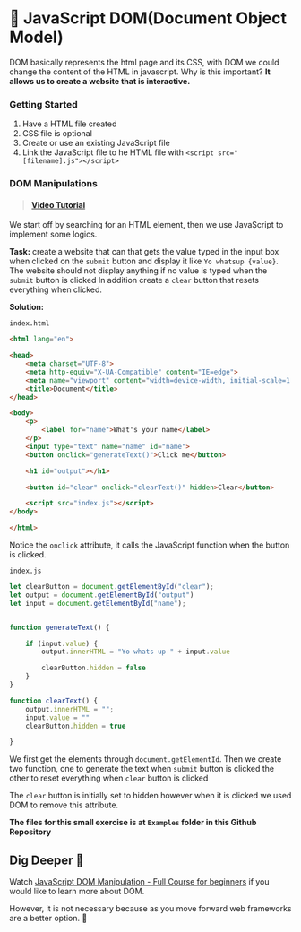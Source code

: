 # 📜 JavaScript DOM(Document Object Model)
DOM basically represents the html page and its CSS, with DOM we could change the content of the HTML in javascript. Why is this important? **It allows us to create a website that is interactive.**

### Getting Started
1.  Have a HTML file created
2.  CSS file is optional
3.  Create or use an existing JavaScript file
4.  Link the JavaScript file to he HTML file with `<script src="[filename].js"></script>
`




### DOM Manipulations
> #### [Video Tutorial](https://www.youtube.com/watch?v=jmPgo2lyoLY)

We start off by searching for an HTML element, then we use JavaScript to implement some logics.

**Task:** create a website that can that gets the value typed in the input box when clicked on the `submit` button and display it like `Yo whatsup {value}`. The website should not display anything if no value is typed when the `submit` button is clicked In addition create a `clear` button that resets everything when clicked.


**Solution:**

`index.html`
```html
<html lang="en">

<head>
    <meta charset="UTF-8">
    <meta http-equiv="X-UA-Compatible" content="IE=edge">
    <meta name="viewport" content="width=device-width, initial-scale=1.0">
    <title>Document</title>
</head>

<body>
    <p>
        <label for="name">What's your name</label>
    </p>
    <input type="text" name="name" id="name">
    <button onclick="generateText()">Click me</button>

    <h1 id="output"></h1>

    <button id="clear" onclick="clearText()" hidden>Clear</button>

    <script src="index.js"></script>
</body>

</html>
```
Notice the `onclick` attribute, it calls the JavaScript function when the button is clicked.


`index.js`
```javascript
let clearButton = document.getElementById("clear");
let output = document.getElementById("output")
let input = document.getElementById("name");


function generateText() {

    if (input.value) {
        output.innerHTML = "Yo whats up " + input.value

        clearButton.hidden = false
    }
}

function clearText() {
    output.innerHTML = "";
    input.value = ""
    clearButton.hidden = true

}
```
We first get the elements through `document.getElementId`. Then we create two function, one to generate the text when `submit` button is clicked the other to reset everything when `clear` button is clicked

The `clear` button is initially set to hidden however when it is clicked we used DOM to remove this attribute.

**The files for this small exercise is at `Examples` folder in this Github Repository**
## Dig Deeper 🤿

Watch [JavaScript DOM Manipulation - Full Course for beginners](https://www.youtube.com/watch?v=5fb2aPlgoys) if you would like to learn more about DOM. 

However, it is not necessary because as you move forward web frameworks are a better option. 🫡